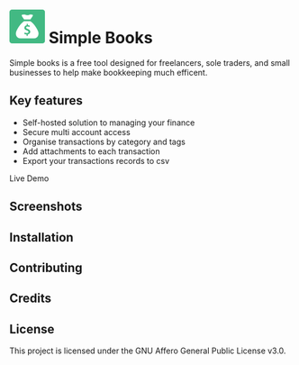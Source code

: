 # ![alt text](https://github.com/MatthewBleUK/Simple-Books/blob/main/public/imgs/logo60x60.png)    Simple Books

Simple books is a free tool designed for freelancers, sole traders, and small businesses to help make bookkeeping much efficent. 

## Key features

- Self-hosted solution to managing your finance
- Secure multi  account access
- Organise transactions by category and tags
- Add attachments to each transaction
- Export your transactions records to csv  

Live Demo

## Screenshots

## Installation

## Contributing

## Credits

## License
This project is licensed under the GNU Affero General Public License v3.0.





